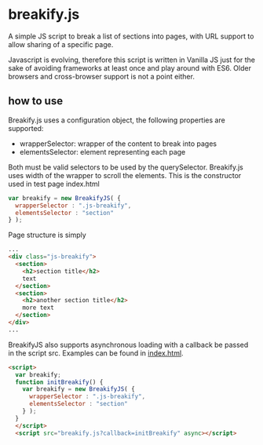# breakify.js
A simple JS script to break a list of sections into pages, with URL support to allow sharing of a specific page.

Javascript is evolving, therefore this script is written in Vanilla JS just for the sake of avoiding frameworks at least once and play around with ES6. Older browsers and cross-browser support is not a point either.

## how to use
Breakify.js uses a configuration object, the following properties are supported:
- wrapperSelector: wrapper of the content to break into pages
- elementsSelector: element representing each page

Both must be valid selectors to be used by the querySelector. Breakify.js uses width of the wrapper to scroll the elements.
This is the constructor used in test page index.html
```javascript
var breakify = new BreakifyJS( { 
  wrapperSelector : ".js-breakify", 
  elementsSelector : "section" 
} );
```
Page structure is simply
```html
...
<div class="js-breakify">
  <section>
    <h2>section title</h2>
    text
  </section>
  <section>
    <h2>another section title</h2>
    more text
  </section>
</div>
...
```
BreakifyJS also supports asynchronous loading with a callback be passed in the script src.
Examples can be found in [index.html](index.html).
```HTML
<script>
  var breakify;
  function initBreakify() {
  	var breakify = new BreakifyJS( { 
  	  wrapperSelector : ".js-breakify", 
  	  elementsSelector : "section" 
    } );
  }
  </script>
  <script src="breakify.js?callback=initBreakify" async></script>
```
